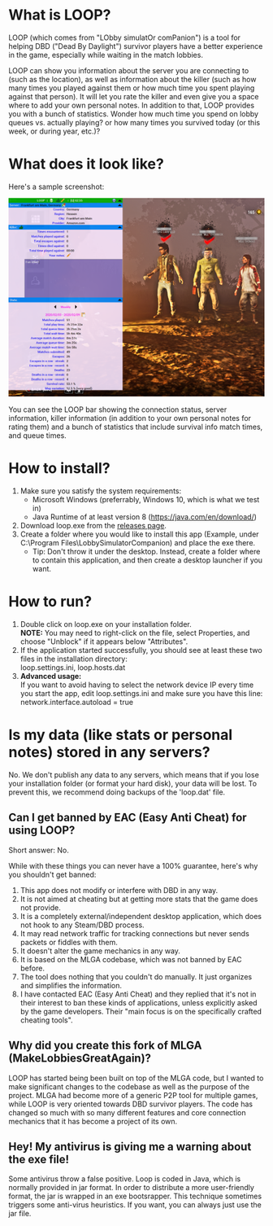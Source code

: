 # What is LOOP?

LOOP (which comes from "LObby simulatOr comPanion") is a tool for helping DBD ("Dead By Daylight") survivor players
have a better experience in the game, especially while waiting in the match lobbies.

LOOP can show you information about the server you are connecting to (such as the location), 
as well as information about the killer (such as how many times you played against them or how much time you spent 
playing against that person). It will let you rate the killer and even give you a space
where to add your own personal notes.
In addition to that, LOOP provides you with a bunch of statistics. Wonder how much time you spend on lobby queues vs. 
actually playing? or how many times you survived today (or this week, or during year, etc.)? 


# What does it look like?
Here's a sample screenshot:

![](docs/images/lobby_sample.png)

You can see the LOOP bar showing the connection status, server information, killer information (in addition to your
own personal notes for rating them) and a bunch of statistics that include survival info match times, and queue times. 


# How to install?
1. Make sure you satisfy the system requirements:
    * Microsoft Windows (preferrably, Windows 10, which is what we test in)
    * Java Runtime of at least version 8 (https://java.com/en/download/)
1. Download loop.exe from the [releases page](https://github.com/nickyramone/LobbySimulatorCompanion/releases).
1. Create a folder where you would like to install this app (Example, under C:\Program Files\LobbySimulatorCompanion) 
   and place the exe there.
   * Tip: Don't throw it under the desktop. Instead, create a folder where to contain this application, and then create
          a desktop launcher if you want.


# How to run?
1. Double click on loop.exe on your installation folder.\
  **NOTE:** You may need to right-click on the file, select Properties, and choose "Unblock" if it appears below "Attributes".
1. If the application started successfully, you should see at least these two files in the installation directory:\
   loop.settings.ini, loop.hosts.dat
1. **Advanced usage:**\
   If you want to avoid having to select the network device IP every time you start the app, edit loop.settings.ini and make sure you have this line: network.interface.autoload = true


# Is my data (like stats or personal notes) stored in any servers?
No. We don't publish any data to any servers, which means that if you lose your installation folder 
(or format your hard disk), your data will be lost.
To prevent this, we recommend doing backups of the 'loop.dat' file.


## Can I get banned by EAC (Easy Anti Cheat) for using LOOP?
Short answer: No.


While with these things you can never have a 100% guarantee, here's why you shouldn't get banned:
1) This app does not modify or interfere with DBD in any way.
2) It is not aimed at cheating but at getting more stats that the game does not provide.
3) It is a completely external/independent desktop application, which does not hook to any Steam/DBD process.
4) It may read network traffic for tracking connections but never sends packets or fiddles with them.
5) It doesn't alter the game mechanics in any way.
6) It is based on the MLGA codebase, which was not banned by EAC before.
7) The tool does nothing that you couldn't do manually. It just organizes and simplifies the information.
8) I have contacted EAC (Easy Anti Cheat) and they replied that it's not in their interest to ban these kinds of applications,
   unless explicitly asked by the game developers. Their "main focus is on the specifically crafted cheating tools".


## Why did you create this fork of MLGA (MakeLobbiesGreatAgain)?
LOOP has started being been built on top of the MLGA code, but I wanted to make significant changes to the codebase as well as the purpose of the project.
MLGA had become more of a generic P2P tool for multiple games, while LOOP is very oriented towards DBD survivor players.
The code has changed so much with so many different features and core connection mechanics that it has become a project of its own.


## Hey! My antivirus is giving me a warning about the exe file!
Some antivirus throw a false positive. Loop is coded in Java, which is normally provided in jar format.
In order to distribute a more user-friendly format, the jar is wrapped in an exe bootsrapper.
This technique sometimes triggers some anti-virus heuristics.
If you want, you can always just use the jar file.

